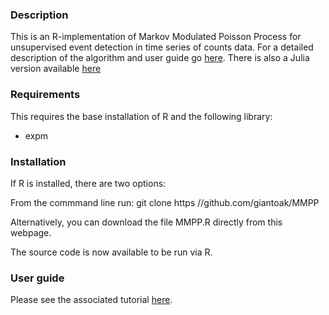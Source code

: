<h3>Description</h3>
This is an R-implementation of Markov Modulated Poisson Process for unsupervised event detection in time series of counts data.  For a detailed description of the algorithm and user guide go <a href="http://giantoak.github.io/MMPP_Tutorial">here</a>.  There is also a Julia version available <a href="http://github.com/giantoak/mmpp_julia">here</a>


<h3>Requirements</h3>
This requires the base installation of R and the following library:
<ul>
<li>expm
</ul>

<h3>Installation</h3>
If R is installed, there are two options: 

From the commmand line run:
git clone https //github.com/giantoak/MMPP

Alternatively, you can download the file MMPP.R directly from this webpage.

The source code is now available to be run via R.

<h3>User guide</h3>
Please see the associated tutorial <a href="http://giantoak.github.io/MMPP_Tutorial">here</a>.
